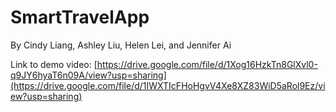 # SmartTravelApp

By Cindy Liang, Ashley Liu, Helen Lei, and Jennifer Ai

Link to demo video: [https://drive.google.com/file/d/1Xog16HzkTn8GlXvl0-q9JY6hyaT6n09A/view?usp=sharing](https://drive.google.com/file/d/1IWXTIcFHoHgvV4Xe8XZ83WiD5aRol9Ez/view?usp=sharing)

